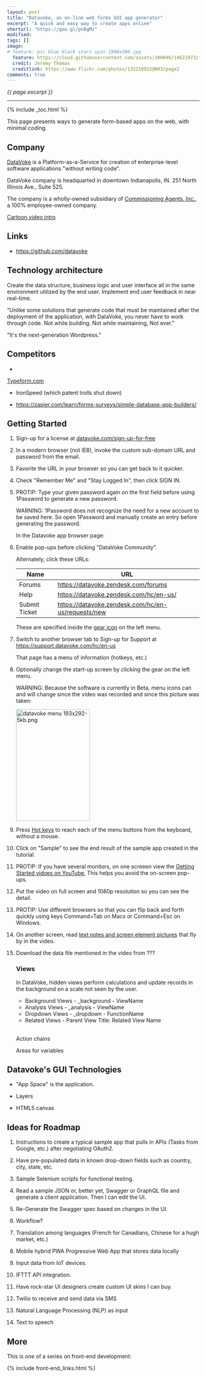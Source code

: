 ```yaml
---
layout: post
title: "Datavoke, an on-line web forms GUI app generator"
excerpt: "A quick and easy way to create apps online"
shorturl: "https://goo.gl/pnBgMz"
modified:
tags: []
image:
# feature: pic blue black stars spin 1900x500.jpg
  feature: https://cloud.githubusercontent.com/assets/300046/14621973/fe6e21a6-0583-11e6-9a94-a969a51759b6.jpg
  credit: Jeremy Thomas
  creditlink: https://www.flickr.com/photos/132218932@N03/page2
comments: true
---
```

<i>{{ page.excerpt }}</i>
<hr />

{% include _toc.html %}

This page presents ways to generate form-based apps on the web,
with minimal coding.

## Company

<a target="_blank" href="http://www.datavoke.com/">
DataVoke</a> is a Platform-as-a-Service for creation of enterprise-level software applications "without writing code".

DataVoke company is headquarted in downtown Indianapolis, IN. 
251 North Illinois Ave., Suite 525.

The company is a wholly-owned subsidiary of 
<a target="_blank" href="http://commissioningagents.com/services/">
Commissioning Agents, Inc.</a>, a 100% employee-owned company.

<a target="_blank" href="https://www.youtube.com/watch?v=3P5F3aBq_o4">
Cartoon video intro</a>


## Links

   * https://github.com/datavoke


## Technology architecture

Create the data structure, business logic and user interface all in the same environment utilized by the end user. Implement end user feedback in near real-time. 

"Unlike some solutions that generate code that must be 
maintained after the deployment of the application, 
with DataVoke, you never have to work through code. 
Not while building. Not while maintaining, Not ever."

"It's the next-generation Wordpress."

## Competitors

   * <a target="_blank" href="https://www.typeform.com/">
   Typeform.com</a>

   * IronSpeed (which patent trolls shut down)

   * https://zapier.com/learn/forms-surveys/simple-database-app-builders/

## Getting Started

1. Sign-up for a license at <a target="_blank" href="http://www.datavoke.com/sign-up-for-free/">datavoke.com/sign-up-for-free</a>

0. In a modern browser (not IE8), 
   invoke the custom sub-domain URL and password from the email.

0. Favorite the URL in your browser so you can get back to it quicker.

0. Check "Remember Me" and "Stay Logged In", then click SIGN IN.

0. PROTIP: Type your given password again on the first field
   before using 1Password to generate a new password.

   WARNING: 1Password does not recognize the need for a new
   account to be saved here. So open 1Password and
   manually create an entry before generating the password.

   In the Datavoke app browser page:

0. Enable pop-ups before clicking "DataVoke Community".

   Alternately, click these URLs:

   | Name | URL |
   | ---- | --- |
   | Forums | <a target="_blank" href="https://datavoke.zendesk.com/forums">https://datavoke.zendesk.com/forums</a> |
   | Help | <a target="_blank" href="https://datavoke.zendesk.com/hc/en-us/">https://datavoke.zendesk.com/hc/en-us/</a> |
   | Submit Ticket | <a target="_blank" href="https://datavoke.zendesk.com/hc/en-us/requests/new">https://datavoke.zendesk.com/hc/en-us/requests/new</a> |

   These are specified inside the 
   <a target="_blank" href="https://support.datavoke.com/hc/en-us/articles/115002371346-Startup">gear icon</a> on the left menu.

0. Switch to another browser tab to
   Sign-up for Support at https://support.datavoke.com/hc/en-us

   That page has a menu of information (hotkeys, etc.)

0. Optionally change the start-up screen by 
   clicking the gear on the left menu.

   WARNING: Because the software is currently in Beta, menu icons can and will change since the video was recorded and since this picture was taken:

   <img alt="datavoke menu 193x292-5kb.png" width="193" height="292" src="https://user-images.githubusercontent.com/300046/27005090-e91a19d6-4dcb-11e7-9a67-837deb38a830.png">

0. Press <a target="_blank" href="https://support.datavoke.com/hc/en-us/articles/115002294886-DataVoke-Hotkeys"> Hot keys</a> to reach
   each of the menu buttons from the keyboard, without a mouse.

0. Click on "Sample" to see the end result of the sample app created
   in the tutorial.

0. PROTIP: If you have several monitors, on one screeen view the
   <a target="_blank" href="https://www.youtube.com/watch?v=kJI3tiYvDk0&list=PLj_wYwoisibpHGMdAhI42P-inLj2e_lr8">
   Getting Started vidoes on YouTube</a>,
   This helps you avoid the on-screen pop-ups.

0. Put the video on full screen and 1080p resolution 
   so you can see the detail.

0. PROTIP: Use different browsers so that you can 
   flip back and forth quickly using keys Command+Tab on Macs or Command+Esc on Windows.

0. On another screen, read <a target="_blank" href="https://support.datavoke.com/hc/en-us/sections/201820846-Getting-Started">
   text notes and screen element pictures</a> 
   that fly by in the video.
   
0. Download the data file mentioned in the video from ???

   ### Views

   In DataVoke, hidden views perform calculations and update records in the background on a scale not seen by the user.

   * Background Views - _background - ViewName
   * Analysis Views - _analysis - ViewName
   * Dropdown Views - _dropdown - FunctionName
   * Related Views - Parent View Title: Related View Name
   <br /><br />

   Action chains

   Areas for variables


## Datavoke's GUI Technologies

   * "App Space" is the application.

   * Layers

   * HTML5 canvas


## Ideas for Roadmap

1. Instructions to create a typical sample app
   that pulls in APIs (Tasks from Google, etc.)
   after negotiating OAuth2.

0. Have pre-populated data in known drop-down fields such as 
   country, city, state, etc.

0. Sample Selenium scripts for functional testing.

0. Read a sample JSON or, better yet, Swagger or GraphQL file 
   and generate a client application. 
   Then I can edit the UI.

0. Re-Generate the Swagger spec based on changes in the UI.

0. Workflow?

0. Translation among languages (French for Canadians, 
   Chinese for a hugh market, etc.)

0. Mobile hybrid PWA Progressive Web App that stores data locally

0. Input data from IoT devices.

0. IFTTT API integration.

0. Have rock-star UI designers create custom UI skins I can buy.

0. Twilio to receive and send data via SMS

0. Natural Language Processing (NLP) as input

0. Text to speech



## More #

This is one of a series on front-end development:

{% include front-end_links.html %}
